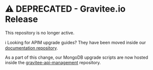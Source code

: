 # ⚠️ DEPRECATED - Gravitee.io Release

This repository is no longer active.

ℹ️ Looking for APIM upgrade guides?
They have been moved inside our [documentation repository](https://github.com/gravitee-io/gravitee-docs/tree/master/pages/apim/3.x/installation-guide/upgrades).

As a part of this change, our MongoDB upgrade scripts are now hosted inside the [gravitee-api-management](https://github.com/gravitee-io/gravitee-api-management/tree/master/gravitee-apim-repository/gravitee-apim-repository-mongodb/src/main/resources/scripts)
repository.
